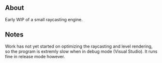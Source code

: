 ## About
Early WIP of a small raycasting engine.

## Notes
Work has not yet started on optimizing the raycasting and level rendering, so the program is extremly slow when in debug mode (Visual Studio).
It runs fine in release mode however.